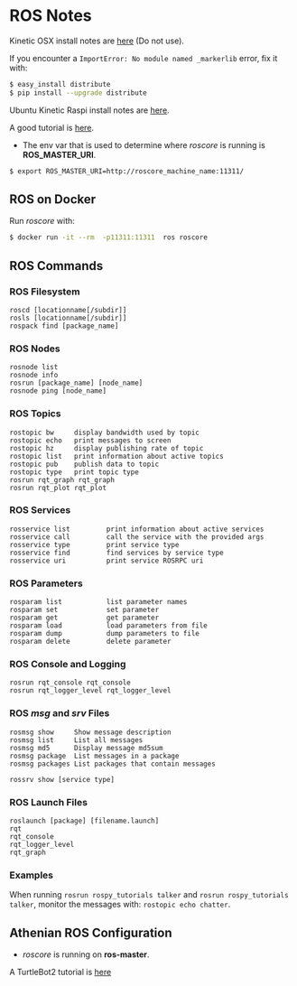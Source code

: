 # ROS Notes

Kinetic OSX install notes are [here](http://wiki.ros.org/kinetic/Installation/OSX/Homebrew/Source) (Do not use).

If you encounter a `ImportError: No module named _markerlib` error, fix it with:
```bash
$ easy_install distribute
$ pip install --upgrade distribute
```

Ubuntu Kinetic Raspi install notes are [here](http://wiki.ros.org/kinetic/Installation/Ubuntu).

A good tutorial is [here](http://wiki.ros.org/ROS/Tutorials).

* The env var that is used to determine where *roscore* is running is **ROS_MASTER_URI**.

```bash
$ export ROS_MASTER_URI=http://roscore_machine_name:11311/
```

## ROS on Docker
Run *roscore* with:
```bash
$ docker run -it --rm  -p11311:11311  ros roscore
```

## ROS Commands

### ROS Filesystem
``` 
roscd [locationname[/subdir]]
rosls [locationname[/subdir]]
rospack find [package_name]
```

### ROS Nodes
``` 
rosnode list
rosnode info
rosrun [package_name] [node_name]
rosnode ping [node_name]
```

### ROS Topics
``` 
rostopic bw     display bandwidth used by topic
rostopic echo   print messages to screen
rostopic hz     display publishing rate of topic    
rostopic list   print information about active topics
rostopic pub    publish data to topic
rostopic type   print topic type
rosrun rqt_graph rqt_graph
rosrun rqt_plot rqt_plot
```

### ROS Services
```
rosservice list         print information about active services
rosservice call         call the service with the provided args
rosservice type         print service type
rosservice find         find services by service type
rosservice uri          print service ROSRPC uri
```

### ROS Parameters
```
rosparam list           list parameter names
rosparam set            set parameter
rosparam get            get parameter
rosparam load           load parameters from file
rosparam dump           dump parameters to file
rosparam delete         delete parameter
```
### ROS Console and Logging
``` 
rosrun rqt_console rqt_console
rosrun rqt_logger_level rqt_logger_level
```

### ROS *msg* and *srv* Files
``` 
rosmsg show     Show message description
rosmsg list     List all messages
rosmsg md5      Display message md5sum
rosmsg package  List messages in a package
rosmsg packages List packages that contain messages

rossrv show [service type]
```

### ROS Launch Files
``` 
roslaunch [package] [filename.launch]
rqt
rqt_console
rqt_logger_level
rqt_graph
```


### Examples

When running `rosrun rospy_tutorials talker` and
`rosrun rospy_tutorials talker`, monitor the messages with:
`rostopic echo chatter`.

## Athenian ROS Configuration

* *roscore* is running on **ros-master**.

A TurtleBot2 tutorial is [here](http://learn.turtlebot.com)




